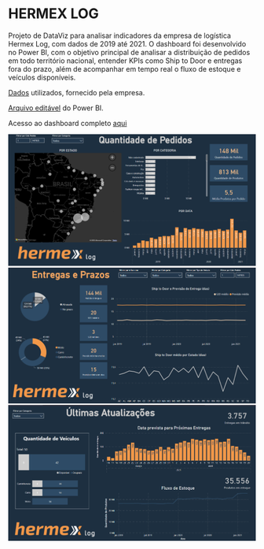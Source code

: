 # HERMEX LOG

Projeto de DataViz para analisar indicadores da empresa de logística Hermex Log, com dados de 2019 até 2021. O dashboard foi desenvolvido no Power BI, com o objetivo principal de analisar a distribuição de pedidos em todo território nacional, entender KPIs como Ship to Door e entregas fora do prazo, além de acompanhar em tempo real o fluxo de estoque e veículos disponíveis.


[Dados](base-de-dados-Hermex.xlsx) utilizados, fornecido pela empresa.

[Arquivo editável](Hermex_Logistica.pbix) do Power BI. 

Acesso ao dashboard completo [aqui](https://app.powerbi.com/view?r=eyJrIjoiM2VjODNhNzctMDk4Yi00NWJhLTk4NTctY2ZkNjFlMmQxYTllIiwidCI6ImMwMGMyNzg3LTI3NmItNDE4ZC1iZjFjLTFkOTVhNDY3NTZjZSJ9&pageName=ReportSection0cde4b4b89aa96648809)

![pgn2](Imagens/pgn2.png)
![pgn3](Imagens/pgn3.png)
![pgn4](Imagens/pgn4.png)
